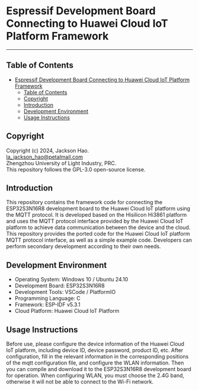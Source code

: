 # Espressif Development Board Connecting to Huawei Cloud IoT Platform Framework

---

## Table of Contents
- [Espressif Development Board Connecting to Huawei Cloud IoT Platform Framework](#espressif-development-board-connecting-to-huawei-cloud-iot-platform-framework)
  - [Table of Contents](#table-of-contents)
  - [Copyright](#copyright)
  - [Introduction](#introduction)
  - [Development Environment](#development-environment)
  - [Usage Instructions](#usage-instructions)

## Copyright
Copyright (c) 2024, Jackson Hao.<br>
la_jackson_hao@petalmail.com<br>
Zhengzhou University of Light Industry, PRC.<br>
This repository follows the GPL-3.0 open-source license.

## Introduction
This repository contains the framework code for connecting the ESP32S3N16R8 development board to the Huawei Cloud IoT platform using the MQTT protocol. It is developed based on the Hisilicon Hi3861 platform and uses the MQTT protocol interface provided by the Huawei Cloud IoT platform to achieve data communication between the device and the cloud. This repository provides the ported code for the Huawei Cloud IoT platform MQTT protocol interface, as well as a simple example code. Developers can perform secondary development according to their own needs.

## Development Environment

- Operating System: Windows 10 / Ubuntu 24.10
- Development Board: ESP32S3N16R8
- Development Tools: VSCode / PlatformIO
- Programming Language: C
- Framework: ESP-IDF v5.3.1
- Cloud Platform: Huawei Cloud IoT Platform

## Usage Instructions
Before use, please configure the device information of the Huawei Cloud IoT platform, including device ID, device password, product ID, etc. After configuration, fill in the relevant information in the corresponding positions of the mqtt configuration file, and configure the WLAN information. Then you can compile and download it to the ESP32S3N16R8 development board for operation.
When configuring WLAN, you must choose the 2.4G band, otherwise it will not be able to connect to the Wi-Fi network.